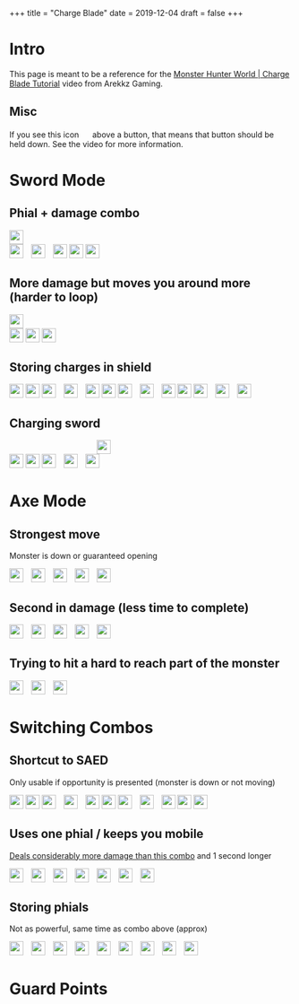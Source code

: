 +++
title = "Charge Blade"
date = 2019-12-04
draft = false
+++

<style>
img {
    height: 25px;
    width: auto;
    box-shadow: none;
}

[src*="caret-right"] {
    padding: 0 10px;
}
</style>

# Intro

This page is meant to be a reference for the [Monster Hunter World | Charge Blade Tutorial](https://www.youtube.com/watch?v=hvlVtfSzO2Y) video from Arekkz Gaming.

## Misc

If you see this icon <img src="/monster-hunter-world/icons/caret-down.png" style="height: 16px">  above a button, that means that button should be held down. See the video for more information.


# Sword Mode

## Phial + damage combo

<img src="/monster-hunter-world/icons/caret-down.png"> 
<br/>
<img src="/monster-hunter-world/icons/circle.png"> 
<img src="/monster-hunter-world/icons/caret-right.png">
<img src="/monster-hunter-world/icons/triangle.png"> 
<img src="/monster-hunter-world/icons/plus.png"> 
<img src="/monster-hunter-world/icons/circle.png"> 

## More damage but moves you around more (harder to loop)

<img src="/monster-hunter-world/icons/caret-down.png"> 
<br/>
<img src="/monster-hunter-world/icons/circle.png"> 
<img src="/monster-hunter-world/icons/plus.png">
<img src="/monster-hunter-world/icons/triangle.png"> 

## Storing charges in shield

<img src="/monster-hunter-world/icons/triangle.png"> 
<img src="/monster-hunter-world/icons/plus.png"> 
<img src="/monster-hunter-world/icons/circle.png"> 
<img src="/monster-hunter-world/icons/caret-right.png">
<img src="/monster-hunter-world/icons/triangle.png"> 
<img src="/monster-hunter-world/icons/plus.png"> 
<img src="/monster-hunter-world/icons/circle.png"> 
<img src="/monster-hunter-world/icons/caret-right.png">
<img src="/monster-hunter-world/icons/triangle.png"> 
<img src="/monster-hunter-world/icons/plus.png"> 
<img src="/monster-hunter-world/icons/circle.png"> 
<img src="/monster-hunter-world/icons/caret-right.png">
<img src="/monster-hunter-world/icons/rt.png">

## Charging sword

<img src="/monster-hunter-world/icons/caret-down.png" style="margin-left: 156px;"> 
<br>
<img src="/monster-hunter-world/icons/rt.png">
<img src="/monster-hunter-world/icons/plus.png"> 
<img src="/monster-hunter-world/icons/circle.png"> 
<img src="/monster-hunter-world/icons/caret-right.png">
<img src="/monster-hunter-world/icons/triangle.png"> 

# Axe Mode

## Strongest move

Monster is down or guaranteed opening

<img src="/monster-hunter-world/icons/circle.png"> 
<img src="/monster-hunter-world/icons/caret-right.png">
<img src="/monster-hunter-world/icons/circle.png"> 
<img src="/monster-hunter-world/icons/caret-right.png">
<img src="/monster-hunter-world/icons/circle.png"> 

## Second in damage (less time to complete)<a id="second-in-damage"></a>

<img src="/monster-hunter-world/icons/circle.png"> 
<img src="/monster-hunter-world/icons/caret-right.png">
<img src="/monster-hunter-world/icons/circle.png"> 
<img src="/monster-hunter-world/icons/caret-right.png">
<img src="/monster-hunter-world/icons/triangle.png"> 

## Trying to hit a hard to reach part of the monster

<img src="/monster-hunter-world/icons/triangle.png"> 
<img src="/monster-hunter-world/icons/caret-right.png">
<img src="/monster-hunter-world/icons/triangle.png"> 

# Switching Combos

## Shortcut to SAED

Only usable if opportunity is presented (monster is down or not moving)

<img src="/monster-hunter-world/icons/triangle.png"> 
<img src="/monster-hunter-world/icons/plus.png"> 
<img src="/monster-hunter-world/icons/circle.png"> 
<img src="/monster-hunter-world/icons/caret-right.png">
<img src="/monster-hunter-world/icons/triangle.png"> 
<img src="/monster-hunter-world/icons/plus.png"> 
<img src="/monster-hunter-world/icons/circle.png"> 
<img src="/monster-hunter-world/icons/caret-right.png">
<img src="/monster-hunter-world/icons/triangle.png"> 
<img src="/monster-hunter-world/icons/plus.png"> 
<img src="/monster-hunter-world/icons/circle.png"> 

## Uses one phial / keeps you mobile

[Deals considerably more damage than this combo](#second-in-damage) and 1 second longer

<img src="/monster-hunter-world/icons/rt.png"> 
<img src="/monster-hunter-world/icons/caret-right.png">
<img src="/monster-hunter-world/icons/triangle.png"> 
<img src="/monster-hunter-world/icons/caret-right.png">
<img src="/monster-hunter-world/icons/circle.png"> 
<img src="/monster-hunter-world/icons/caret-right.png">
<img src="/monster-hunter-world/icons/rt.png"> 

## Storing phials

Not as powerful, same time as combo above (approx)

<img src="/monster-hunter-world/icons/rt.png"> 
<img src="/monster-hunter-world/icons/caret-right.png">
<img src="/monster-hunter-world/icons/circle.png"> 
<img src="/monster-hunter-world/icons/caret-right.png">
<img src="/monster-hunter-world/icons/circle.png"> 
<img src="/monster-hunter-world/icons/caret-right.png">
<img src="/monster-hunter-world/icons/circle.png"> 
<img src="/monster-hunter-world/icons/caret-right.png">
<img src="/monster-hunter-world/icons/rt.png"> 

# Guard Points